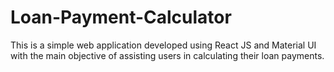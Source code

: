 # Loan-Payment-Calculator
This is a simple web application developed using React JS and Material UI with the main objective of assisting users in calculating their loan payments. 


